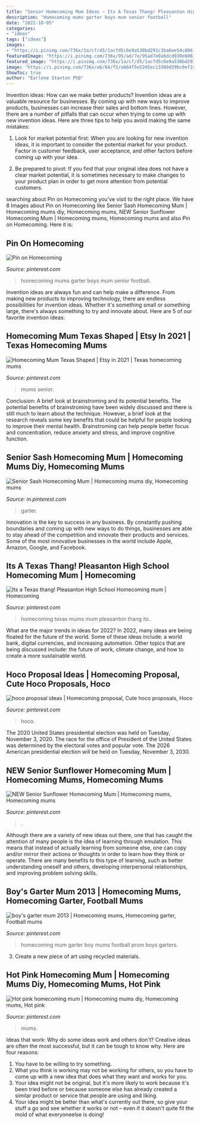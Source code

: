 ```yaml
---
title: "Senior Homecoming Mum Ideas ~ Its A Texas Thang! Pleasanton High School Homecoming Mum"
description: "Homecoming mums garter boys mum senior football"
date: "2022-10-05"
categories:
- "ideas"
tags: ["ideas"]
images:
- "https://i.pinimg.com/736x/1a/cf/d5/1acfd5c6e9a530bd291c3ba6ee54c886.jpg"
featuredImage: "https://i.pinimg.com/736x/95/ad/7e/95ad7e0a6dcd930e60612ed46bacf7e4--homecoming-mums-garter.jpg"
featured_image: "https://i.pinimg.com/736x/1a/cf/d5/1acfd5c6e9a530bd291c3ba6ee54c886.jpg"
image: "https://i.pinimg.com/736x/a6/64/f5/a664f5e5245ec13389d39bc0ef2a661a.jpg"
ShowToc: true
author: "Earlene Stanton PhD"
---
```



Invention ideas: How can we make better products?
Invention ideas are a valuable resource for businesses. By coming up with new ways to improve products, businesses can increase their sales and bottom lines. However, there are a number of pitfalls that can occur when trying to come up with new invention ideas. Here are three tips to help you avoid making the same mistakes:
1. Look for market potential first: When you are looking for new invention ideas, it is important to consider the potential market for your product. Factor in customer feedback, user acceptance, and other factors before coming up with your idea.

2. Be prepared to pivot: If you find that your original idea does not have a clear market potential, it is sometimes necessary to make changes to your product plan in order to get more attention from potential customers.

	

		
searching about Pin on Homecoming you've visit to the right place. We have 8 Images about Pin on Homecoming like Senior Sash Homecoming Mum | Homecoming mums diy, Homecoming mums, NEW Senior Sunflower Homecoming Mum | Homecoming mums, Homecoming mums and also Pin on Homecoming. Here it is:
		
    
## Pin On Homecoming

<img loading=lazy src="https://i.pinimg.com/736x/95/ad/7e/95ad7e0a6dcd930e60612ed46bacf7e4--homecoming-mums-garter.jpg" onerror="this.onerror=null;this.src='https://tse1.mm.bing.net/th?id=OIP.nne0BdYtbatDDIR-Zs8KawHaJ3&amp;pid=15.1';" alt="Pin on Homecoming">

_Source: pinterest.com_

>homecoming mums garter boys mum senior football. 

	

Invention ideas are always fun and can help make a difference. From making new products to improving technology, there are endless possibilities for invention ideas. Whether it's something small or something large, there's always something to try and innovate about. Here are 5 of our favorite invention ideas:

    
## Homecoming Mum Texas Shaped | Etsy In 2021 | Texas Homecoming Mums

<img loading=lazy src="https://i.pinimg.com/736x/42/b0/2e/42b02ead74d2fc8efbeb4cb33dafd23a.jpg" onerror="this.onerror=null;this.src='https://tse4.mm.bing.net/th?id=OIP.dct9dWZuVwQ24tx2aXTZiAHaNK&amp;pid=15.1';" alt="Homecoming Mum Texas Shaped | Etsy in 2021 | Texas homecoming mums">

_Source: pinterest.com_

>mums senior. 

	

Conclusion: A brief look at brainstroming and its potential benefits.
The potential benefits of brainstroming have been widely discussed and there is still much to learn about the technique. However, a brief look at the research reveals some key benefits that could be helpful for people looking to improve their mental health. Brainstroming can help people better focus and concentration, reduce anxiety and stress, and improve cognitive function.

    
## Senior Sash Homecoming Mum | Homecoming Mums Diy, Homecoming Mums

<img loading=lazy src="https://i.pinimg.com/736x/c0/a0/2d/c0a02da04ca934f35a1fb5c4565d2fda.jpg" onerror="this.onerror=null;this.src='https://tse3.mm.bing.net/th?id=OIP.QvHjr_IKLgUZus2SRsOMjAHaNd&amp;pid=15.1';" alt="Senior Sash Homecoming Mum | Homecoming mums diy, Homecoming mums">

_Source: in.pinterest.com_

>garter. 

	

Innovation is the key to success in any business. By constantly pushing boundaries and coming up with new ways to do things, businesses are able to stay ahead of the competition and innovate their products and services. Some of the most innovative businesses in the world include Apple, Amazon, Google, and Facebook.

    
## Its A Texas Thang! Pleasanton High School Homecoming Mum | Homecoming

<img loading=lazy src="https://i.pinimg.com/736x/a4/82/fc/a482fce73a9622ed645c199b335d2e27--high-school-homecoming-homecoming-mums.jpg" onerror="this.onerror=null;this.src='https://tse3.mm.bing.net/th?id=OIP.oQAm7lR5vMeI8L_6DYovTQHaJ3&amp;pid=15.1';" alt="Its a Texas thang! Pleasanton High School Homecoming mum | Homecoming">

_Source: pinterest.com_

>homecoming texas mums mum pleasanton thang its. 

	

What are the major trends in ideas for 2022?
In 2022, many ideas are being floated for the future of the world. Some of these ideas include: a world bank, digital currencies, and increasing automation. Other topics that are being discussed include: the future of work, climate change, and how to create a more sustainable world.

    
## Hoco Proposal Ideas | Homecoming Proposal, Cute Hoco Proposals, Hoco

<img loading=lazy src="https://i.pinimg.com/736x/4c/f1/08/4cf108b70aa937cd15074b4a5655ae94.jpg" onerror="this.onerror=null;this.src='https://tse1.mm.bing.net/th?id=OIP.50wH6SjYo18AKPTxVyza4AHaNK&amp;pid=15.1';" alt="hoco proposal ideas | Homecoming proposal, Cute hoco proposals, Hoco">

_Source: pinterest.com_

>hoco. 

	

The 2020 United States presidential election was held on Tuesday, November 3, 2020. The race for the office of President of the United States was determined by the electoral votes and popular vote. The 2026 American presidential election will be held on Tuesday, November 3, 2030.

    
## NEW Senior Sunflower Homecoming Mum | Homecoming Mums, Homecoming Mums

<img loading=lazy src="https://i.pinimg.com/736x/1a/cf/d5/1acfd5c6e9a530bd291c3ba6ee54c886.jpg" onerror="this.onerror=null;this.src='https://tse4.mm.bing.net/th?id=OIP.nNTWVZCd2fjoA9xqFlUzVQHaNK&amp;pid=15.1';" alt="NEW Senior Sunflower Homecoming Mum | Homecoming mums, Homecoming mums">

_Source: pinterest.com_

>. 

	

Although there are a variety of new ideas out there, one that has caught the attention of many people is the idea of learning through emulation. This means that instead of actually learning from someone else, one can copy and/or mirror their actions or thoughts in order to learn how they think or operate. There are many benefits to this type of learning, such as better understanding oneself and others, developing interpersonal relationships, and improving problem solving skills.

    
## Boy&#039;s Garter Mum 2013 | Homecoming Mums, Homecoming Garter, Football Mums

<img loading=lazy src="https://i.pinimg.com/736x/83/b8/e8/83b8e895261d4b65f75d4f05ccc270a9--homecoming-ideas-prom.jpg" onerror="this.onerror=null;this.src='https://tse3.mm.bing.net/th?id=OIP.rIBlKlEuCiQi8ztIrE2WFAHaJ6&amp;pid=15.1';" alt="boy&#039;s garter mum 2013 | Homecoming mums, Homecoming garter, Football mums">

_Source: pinterest.com_

>homecoming mum garter boy mums football prom boys garters. 

	

3. Create a new piece of art using recycled materials.

    
## Hot Pink Homecoming Mum | Homecoming Mums Diy, Homecoming Mums, Hot Pink

<img loading=lazy src="https://i.pinimg.com/736x/a6/64/f5/a664f5e5245ec13389d39bc0ef2a661a.jpg" onerror="this.onerror=null;this.src='https://tse3.mm.bing.net/th?id=OIP.pcULhRKVsYoYyIYmJDDygQHaOK&amp;pid=15.1';" alt="Hot pink homecoming mum | Homecoming mums diy, Homecoming mums, Hot pink">

_Source: pinterest.com_

>mums. 

	

Ideas that work: Why do some ideas work and others don't?
Creative ideas are often the most successful, but it can be tough to know why. Here are four reasons:
1. You have to be willing to try something.
2. What you think is working may not be working for others, so you have to come up with a new idea that does what they want and works for you.
3. Your idea might not be original, but it's more likely to work because it's been tried before or because someone else has already created a similar product or service that people are using and liking.
4. Your idea might be better than what's currently out there, so give your stuff a go and see whether it works or not – even if it doesn't quite fit the mold of what everyoneelse is doing!


